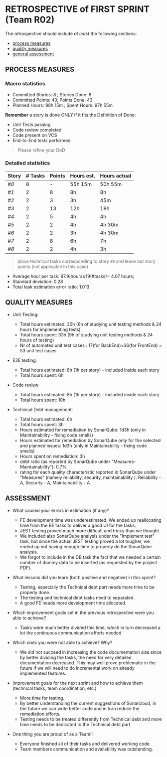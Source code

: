 # RETROSPECTIVE of FIRST SPRINT (Team R02)

The retrospective should include _at least_ the following
sections:

- [process measures](#process-measures)
- [quality measures](#quality-measures)
- [general assessment](#assessment)

## PROCESS MEASURES

### Macro statistics

- Committed Stories: 8 ; Stories Done: 8
- Committed Points: 43; Points Done: 43
- Planned Hours: 99h 15m ; Spent Hours: 97h 55m

**Remember** a story is done ONLY if it fits the Definition of Done:

- Unit Tests passing
- Code review completed
- Code present on VCS
- End-to-End tests performed

> Please refine your DoD

### Detailed statistics

| Story | # Tasks | Points | Hours est. | Hours actual     |
| ----- | ------- | ------ | ---------- | ---------------- |
| _#0_  | 8       | -      | 55h 15m    | 50h 55m          |
| _#1_  | 2       | 8      | 8h         | 8h               |
| _#2_  | 2       | 3      | 3h         | 45m              |
| _#3_  | 2       | 13     | 12h        | 18h              |
| _#4_  | 2       | 5      | 4h         | 4h               |
| _#5_  | 2       | 2      | 4h         | 4h 30m           |
| _#6_  | 2       | 2      | 3h         | 4h 30m           |
| _#7_  | 2       | 8      | 6h         | 7h               |
| _#8_  | 2       | 2      | 4h         | 3h               |

> place technical tasks corresponding to story `#0` and leave out story points (not applicable in this case)

- Average hour per task: 97.9(hours)/19(#tasks)= 4.07 hours; 
- Standard deviation: 0.28
- Total task estimation error ratio: 1.013

## QUALITY MEASURES

- Unit Testing:
  - Total hours estimated: 30h (6h of studying unit testing methods & 24 hours for implementing tests) 
  - Total hours spent: 33h (9h of studying unit testing methods & 24 hours of testing)
  - Nr of automated unit test cases : 17(for BackEnd)+36(for FrontEnd) = 53 unit test cases

- E2E testing:
  - Total hours estimated: 8h (1h per story) - included inside each story
  - Total hours spent: 6h
- Code review
  - Total hours estimated: 8h (1h per story) - included inside each story
  - Total hours spent: 10h
- Technical Debt management:
  - Total hours estimated: 6h
  - Total hours spent: 3h
  - Hours estimated for remediation by SonarQube: 1d3h (only in Maintainability - fixing code smells)
  - Hours estimated for remediation by SonarQube only for the selected and planned issues: 1d3h (only in Maintainability - fixing code smells)
  - Hours spent on remediation: 3h
  - debt ratio (as reported by SonarQube under "Measures-Maintainability"): 0.7%
  - rating for each quality characteristic reported in SonarQube under "Measures" (namely reliability, security, maintainability ): Reliability - A, Security - A, Maintainability - A

## ASSESSMENT

- What caused your errors in estimation (if any)?
  - FE development time was underestimated. We ended up reallocating time from the BE tasks to deliver a good UI for the tasks.
  - JEST testing proved much more difficult and tricky than we thought
  - We included also SonarQube analysis under the "Implement test" task, but since the actual JEST testing proved a lot tougher, we ended up not having enough time to properly do the SonarQube analysis.
  - We forgot to include in the DB task the fact that we needed a certain number of dummy data to be inserted (as requested by the project PDF).


- What lessons did you learn (both positive and negative) in this sprint?
  - Testing, especially the Technical dept part needs more time to be properly done.
  - The testing and technical debt tasks need to separated.
  - A good FE needs more development time allocated.


- Which improvement goals set in the previous retrospective were you able to achieve?
  - Tasks were much better divided this time, which in turn decreased a lot the continuous communication efforts needed.
- Which ones you were not able to achieve? Why?
  - We did not succeed in increasing the code documentation size since by better dividing the tasks, the need for very detailed documentation decreased. This may well prove problematic in the future if we will need to do incremental work on already implemented features. 

- Improvement goals for the next sprint and how to achieve them (technical tasks, team coordination, etc.)
  - More time for testing.
  - By better understanding the current suggestions of Sonarcloud, in the future we can write better code and in turn reduce the remediation efforts.
  - Testing needs to be treated differently from Technical debt and more time needs to be dedicated to the Technical debt part.


- One thing you are proud of as a Team!!
  - Everyone finished all of their tasks and delivered working code.
  - Team members communication and availability was outstanding. 



